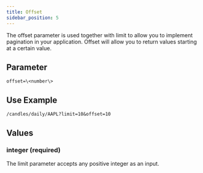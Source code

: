 ```yaml
---
title: Offset
sidebar_position: 5
---
```


The offset parameter is used together with limit to allow you to implement pagination in your application. Offset will allow you to return values starting at a certain value.

## Parameter

    offset=\<number\>

## Use Example

    /candles/daily/AAPL?limit=10&offset=10

## Values

### integer (required)

The limit parameter accepts any positive integer as an input.
